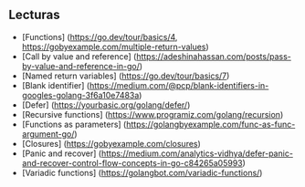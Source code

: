 ## Lecturas

* [Functions] (<https://go.dev/tour/basics/4>, <https://gobyexample.com/multiple-return-values>)
* [Call by value and reference] (<https://adeshinahassan.com/posts/pass-by-value-and-reference-in-go/>)
* [Named return variables] (<https://go.dev/tour/basics/7>)
* [Blank identifier] (<https://medium.com/@pcp/blank-identifiers-in-googles-golang-3f6a10e7483a>)
* [Defer] (<https://yourbasic.org/golang/defer/>)
* [Recursive functions] (<https://www.programiz.com/golang/recursion>)
* [Functions as parameters] (<https://golangbyexample.com/func-as-func-argument-go/>)
* [Closures] (<https://gobyexample.com/closures>)
* [Panic and recover] (<https://medium.com/analytics-vidhya/defer-panic-and-recover-control-flow-concepts-in-go-c84265a05993>)
* [Variadic functions] (<https://golangbot.com/variadic-functions/>)



